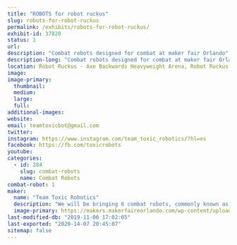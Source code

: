 ```yaml
---
title: "ROBOTS for robot ruckus"
slug: robots-for-robot-ruckus
permalink: /exhibits/robots-for-robot-ruckus/
exhibit-id: 37820
status: 1
url: 
description: "Combat robots designed for combat at maker fair Orlando"
description-long: "Combat robots designed for combat at maker fair Orlando contains 5 four bots of different sizes"
location: Robot Ruckus - Axe Backwards Heavyweight Arena, Robot Ruckus - Small Arena
image: 
image-primary:
  thumbnail: 
  medium: 
  large: 
  full: 
additional-images:
website: 
email: teamtoxicbot@gmail.com
twitter: 
instagram: https://www.instagram.com/team_toxic_robotics/?hl=es
facebook: https://fb.com/toxicrobots
youtube: 
categories:
  - id: 284
    slug: combat-robots
    name: Combat Robots
combat-robot: 1
maker:
  name: "Team Toxic Robotics"
  description: "We will be bringing 6 combat robots, commonly known as battlebots. We will be fighting them at the battle at maker faire competition hosted at this very event! This event is really special to us because it was our first ever. We will be bringing 6 robots ranging from 150g all the way to 15lbs! Look out for us all of our robots have a hint of green!"
  image-primary: https://makers.makerfaireorlando.com/wp-content/uploads/2016/08/FB_IMG_1472465811728.jpg
last-modified-db: "2019-11-06 17:02:05"
last-exported: "2020-14-07 20:45:07"
sitemap: false
---
```

